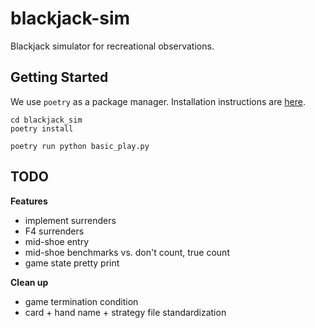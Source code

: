 # blackjack-sim

Blackjack simulator for recreational observations.

## Getting Started

We use `poetry` as a package manager. Installation instructions are [here](https://python-poetry.org/docs/#installation). 

```
cd blackjack_sim
poetry install

poetry run python basic_play.py
```

## TODO

**Features**
* implement surrenders
* F4 surrenders
* mid-shoe entry
* mid-shoe benchmarks vs. don't count, true count
* game state pretty print

**Clean up**
* game termination condition
* card + hand name + strategy file standardization 